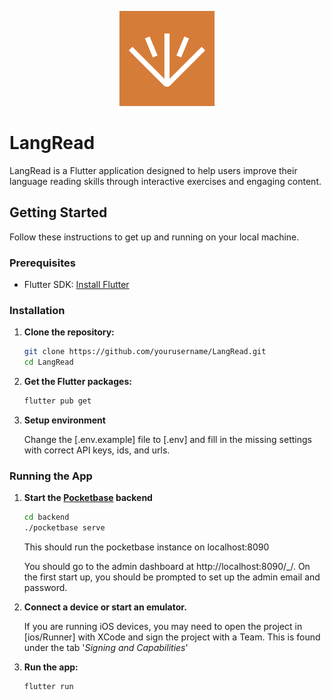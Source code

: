 <p align="center" width="100%">
    <img src="ios/Runner/Assets.xcassets/AppIcon.appiconset/152.png?raw=true">
</p>

# LangRead

LangRead is a Flutter application designed to help users improve their language reading skills through interactive exercises and engaging content.

## Getting Started

Follow these instructions to get up and running on your local machine.

### Prerequisites

- Flutter SDK: [Install Flutter](https://flutter.dev/docs/get-started/install)

### Installation

1. **Clone the repository:**

    ```sh
    git clone https://github.com/yourusername/LangRead.git
    cd LangRead
    ```

2. **Get the Flutter packages:**

    ```sh
    flutter pub get
    ```

3. **Setup environment**

    Change the [.env.example] file to [.env] and fill in the missing settings with correct API keys, ids, and urls. 

### Running the App

1. **Start the [Pocketbase](https://pocketbase.io/docs) backend** 
    ```sh
    cd backend
    ./pocketbase serve
    ```
    This should run the pocketbase instance on localhost:8090

    You should go to the admin dashboard at http://localhost:8090/_/. On the first start up, you should be prompted to set up the admin email and password.

2. **Connect a device or start an emulator.**

    If you are running iOS devices, you may need to open the project in [ios/Runner] with XCode and sign the project with a Team. This is found under the tab '_Signing and Capabilities_'

3. **Run the app:**

    ```sh
    flutter run
    ```

